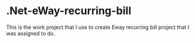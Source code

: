 # .Net-eWay-recurring-bill

This is the work project that I use to create Eway recurring bill project that I was assigned to do.
